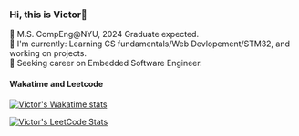 ### Hi, this is Victor👋

🏫 M.S. CompEng@NYU, 2024 Graduate expected. \
📖 I'm currently: Learning CS fundamentals/Web Devlopement/STM32, and working on projects. \
🚀 Seeking career on Embedded Software Engineer. 

#### Wakatime and Leetcode

[![Victor's Wakatime stats](https://github-readme-stats.vercel.app/api/wakatime?username=MakiseJiang&layout=compact)](https://github.com/anuraghazra/github-readme-stats)

[![Victor's LeetCode Stats](https://leetcode-stats.vercel.app/api?username=MakiseJiang&theme=Light)](https://github.com/JeremyTsaii/leetcode-stats)
